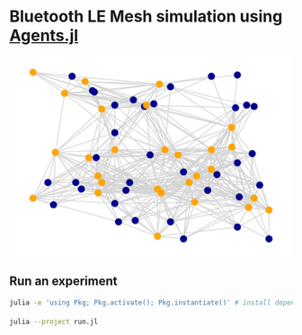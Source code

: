 # Bluetooth LE Mesh simulation using [Agents.jl](https://github.com/JuliaDynamics/Agents.jl)

![](graph.png)

## Run an experiment

```bash
julia -e 'using Pkg; Pkg.activate(); Pkg.instantiate()' # install dependencies

julia --project run.jl
```
